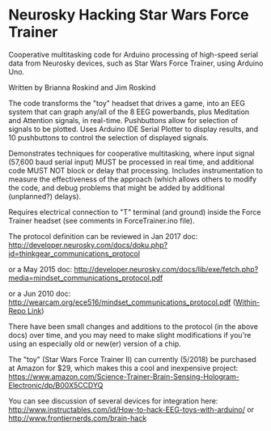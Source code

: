# Neurosky Hacking Star Wars Force Trainer
Cooperative multitasking code for Arduino processing of
high-speed serial data from Neurosky devices, such
as Star Wars Force Trainer, using Arduino Uno.

Written by Brianna Roskind and Jim Roskind

The code transforms the "toy" headset that drives a game,
into an EEG system that can graph any/all of the 8 EEG 
powerbands, plus Meditation and Attention signals, in 
real-time. Pushbuttons allow for selection of signals to 
be plotted.  Uses Arduino IDE Serial Plotter to display 
results, and 10 pushbuttons to control the selection of 
displayed signals.

Demonstrates techniques for cooperative multitasking,
where input signal (57,600 baud serial input) MUST be
processed in real time, and additional code MUST NOT
block or delay that processing. Includes instrumentation
to measure the effectiveness of the approach (which
allows others to modify the code, and debug problems
that might be added by additional (unplanned?) delays).

Requires electrical connection to "T" terminal (and
ground) inside the Force Trainer headset (see comments
in ForceTrainer.ino file).

The protocol definition can be reviewed in Jan 2017 doc:
http://developer.neurosky.com/docs/doku.php?id=thinkgear_communications_protocol

or a May 2015 doc:
http://developer.neurosky.com/docs/lib/exe/fetch.php?media=mindset_communications_protocol.pdf

or a Jun 2010 doc:
http://wearcam.org/ece516/mindset_communications_protocol.pdf ([Within-Repo Link](mindset_communications_protocol.pdf))

There have been small changes and additions to the 
protocol (in the above docs) over time, and you may 
need to make slight modifications if you're using an 
especially old or new(er) version of a chip.

The "toy" (Star Wars Force Trainer II) can currently (5/2018) be 
purchased at Amazon for $29, which makes this a cool and 
inexpensive project: https://www.amazon.com/Science-Trainer-Brain-Sensing-Hologram-Electronic/dp/B00X5CCDYQ


You can see discussion of several devices for integration here:
http://www.instructables.com/id/How-to-hack-EEG-toys-with-arduino/ or 
http://www.frontiernerds.com/brain-hack



